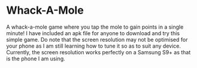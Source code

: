 # Whack-A-Mole
 
A whack-a-mole game where you tap the mole to gain points in a single minute! I have included an apk file for anyone to download and try this simple game. Do note that the screen resolution may not be optimised for your phone as I am still learning how to tune it so as to suit any device. Currently, the screen resolution works perfectly on a Samsung S9+ as that is the phone I am using.
